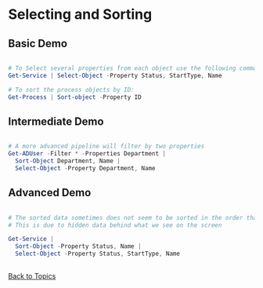 # Selecting and Sorting

## Basic Demo

```PowerShell

# To Select several properties from each object use the following command
Get-Service | Select-Object -Property Status, StartType, Name

# To sort the process objects by ID:
Get-Process | Sort-object -Property ID 

```

## Intermediate Demo

```PowerShell

# A more advanced pipeline will filter by two properties
Get-ADUser -Filter * -Properties Department |
  Sort-Object Department, Name |
  Select-Object -Property Department, Name

```

## Advanced Demo

```PowerShell

# The sorted data sometimes does not seem to be sorted in the order that you expect
# This is due to hidden data behind what we see on the screen 

Get-Service |
  Sort-Object -Property Status, Name |
  Select-Object -Property Status, StartType, Name
 

```

[Back to Topics](../README.md#morning-session)

